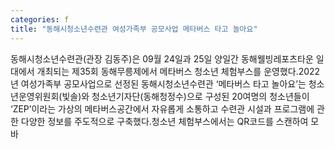 ```yaml
---
categories: f
title: "동해시청소년수련관 여성가족부 공모사업 메타버스 타고 놀아요"
---
```

동해시청소년수련관(관장 김동주)은 09월 24일과 25일 양일간 동해웰빙레포츠타운 일대에서 개최되는 제35회 동해무릉제에서 메타버스 청소년 체험부스를 운영했다.2022년 여성가족부 공모사업으로 선정된 동해시청소년수련관 &lsquo;메타버스 타고 놀아요&rsquo;는 청소년운영위원회(빛솔)와 청소년기자단(동해청정수)으로 구성된 20여명의 청소년들이 &lsquo;ZEP&rsquo;이라는 가상의 메타버스공간에서 자유롭게 소통하고 수련관 시설과 프로그램에 관한 다양한 정보를 주도적으로 구축했다.청소년 체험부스에서는 QR코드를 스캔하여 모바
